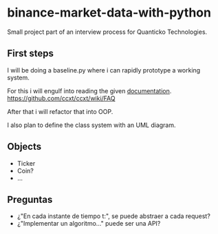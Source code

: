 # binance-market-data-with-python

Small project part of an interview process for Quanticko Technologies.

## First steps

I will be doing a baseline.py where i can rapidly prototype a working system.

For this i will engulf into reading the given [documentation](https://docs.ccxt.com/en/latest/).
https://github.com/ccxt/ccxt/wiki/FAQ


After that i will refactor that into OOP.

I also plan to define the class system with an UML diagram.


## Objects
* Ticker
* Coin?
* ...

## Preguntas

* ¿"En cada instante de tiempo t:", se puede abstraer a cada request?
* ¿"Implementar un algoritmo..." puede ser una API?
